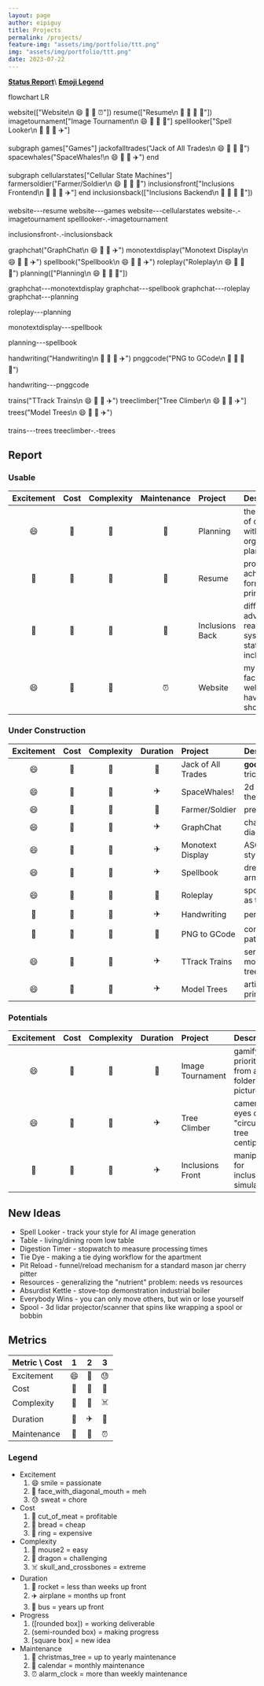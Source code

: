 ```yaml
---
layout: page
author: eipiguy
title: Projects
permalink: /projects/
feature-img: "assets/img/portfolio/ttt.png"
img: "assets/img/portfolio/ttt.png"
date: 2023-07-22
---
```


[**Status Report**](#report)\\
[**Emoji Legend**](#metrics)

<div class="mermaid">
flowchart LR

  website(["Website\n 😄 🍞 🐁 ⏰"])
  resume(["Resume\n 🫤 🍞 🐁 🎄"])
  imagetournament["Image Tournament\n 😄 🍞 🐁 🚀"]
  spelllooker["Spell Looker\n 🫤 🍞 🐉 ✈️"]

  subgraph games["Games"]
    jackofalltrades("Jack of All Trades\n 😄 🍞 🐁 🚀")
    spacewhales("SpaceWhales!\n 😄 🍞 🐉 ✈️")
  end

  subgraph cellularstates["Cellular State Machines"]
    farmersoldier("Farmer/Soldier\n 😄 🍞 🐁 🚀")
    inclusionsfront["Inclusions Frontend\n 🫤 🍞 🐉 ✈️"]
  end
  inclusionsback(["Inclusions Backend\n 🫤 🍞 🐉 🎄"])

  website---resume
  website---games
  website---cellularstates
  website-.-imagetournament
  spelllooker-.-imagetournament

  inclusionsfront-.-inclusionsback

  graphchat("GraphChat\n 😄 🍞 🐉 ✈️")
  monotextdisplay("Monotext Display\n 😄 🍞 🐁 ✈️")
  spellbook("Spellbook\n 😄 🍞 🐁 ✈️")
  roleplay("Roleplay\n 😄 🍞 🐉 🚌")
  planning(["Planning\n 😄 🍞 🐁 📆"])

  graphchat---monotextdisplay
  graphchat---spellbook
  graphchat---roleplay
  graphchat---planning

  roleplay---planning

  monotextdisplay---spellbook

  planning---spellbook

  handwriting("Handwriting\n 🫤 🍞 🐉 ✈️")
  pnggcode("PNG to GCode\n 🫤 🥩 🐁 🚀")

  handwriting---pnggcode

  trains("TTrack Trains\n 😄 💍 🐁 ✈️")
  treeclimber["Tree Climber\n 😄 💍 🐉 ✈️"]
  trees("Model Trees\n 😄 🥩 🐉 ✈️")

  trains---trees
  treeclimber-.-trees
</div>

## Report

### Usable

| Excitement | Cost  | Complexity | Maintenance | Project | Description |
| :---:      | :---: | :---:      | :---:       | :--     | :--         |
| 😄 | 🍞 | 🐁 | 📆 | Planning | the process of coming up with and organizing plans |
| 🫤 | 🍞 | 🐁 | 🎄 | Resume | professional achievements formatted for printing |
| 🫤 | 🍞 | 🐉 | 🎄 | Inclusions Back | diffusion, advection, reaction system with statistical inclusions |
| 😄 | 🍞 | 🐁 | ⏰ | Website | my publicly facing website to have fun and show off |

### Under Construction

| Excitement | Cost  | Complexity | Duration | Project | Description |
| :---:      | :---: | :---:      | :---:    | :--     | :--         |
| 😄 | 🍞 | 🐁 | 🚀 | Jack of All Trades | **good**, 2 player, euchre-like, trick-taking game |
| 😄 | 🍞 | 🐉 | ✈️ | SpaceWhales! | 2d kerbal space program without the construction |
| 😄 | 🍞 | 🐁 | 🚀 | Farmer/Soldier | predator/prey simulation |
| 😄 | 🍞 | 🐉 | ✈️ | GraphChat | chat/forum/directory/dependency diagram navigator |
| 😄 | 🍞 | 🐁 | ✈️ | Monotext Display | ASCII art display/editor in the style of vim |
| 😄 | 🍞 | 🐁 | ✈️ | Spellbook | dresden's skull as a chatbot, armed with my knowledge |
| 😄 | 🍞 | 🐉 | 🚌 | Roleplay | spotify for the mind with roleplay as the medium |
| 🫤 | 🍞 | 🐉 | ✈️ | Handwriting | personalized OCR |
| 🫤 | 🥩 | 🐁 | 🚀 | PNG to GCode | convert rasterized images into paths for plotting |
| 😄 | 💍 | 🐁 | ✈️ | TTrack Trains | server-style rack of ttrack modules that form a loop for the tree |
| 😄 | 🥩 | 🐉 | ✈️ | Model Trees | artificial tree generator for 3d printing miniatures |

### Potentials

| Excitement | Cost  | Complexity | Duration | Project | Description |
| :---:      | :---: | :---:      | :---:    | :--     | :--         |
| 😄 | 🍞 | 🐁 | 🚀 | Image Tournament | gamify prioritization from a folder of pictures |
| 😄 | 💍 | 🐉 | ✈️ | Tree Climber | camera eyes on a "circular tree centipede" |
| 🫤 | 🍞 | 🐉 | ✈️ | Inclusions Front | manipulator for inclusions simulation |

## New Ideas

- Spell Looker - track your style for AI image generation
- Table - living/dining room low table
- Digestion Timer - stopwatch to measure processing times
- Tie Dye - making a tie dying workflow for the apartment
- Pit Reload - funnel/reload mechanism for a standard mason jar cherry pitter
- Resources - generalizing the "nutrient" problem: needs vs resources
- Absurdist Kettle - stove-top demonstration industrial boiler
- Everybody Wins - you can only move others, but win or lose yourself
- Spool - 3d lidar projector/scanner that spins like wrapping a spool or bobbin

## Metrics

| Metric \\ Cost  |  1  |  2  |  3  |
|:---             |:---:|:---:|:---:|
| Excitement      |  😄  |  🫤  |  😓  |
| Cost            |  🥩  |  🍞  |  💍  |
| Complexity      |  🐁  |  🐉  |  ☠️  |
| Duration        |  🚀  |  ✈️  |  🚌  |
| Maintenance     |  🎄  |  📆  |  ⏰  |

### Legend

- Excitement
  1. 😄 smile = passionate
  2. 🫤 face_with_diagonal_mouth = meh
  3. 😓 sweat = chore
- Cost
  1. 🥩 cut_of_meat = profitable
  2. 🍞 bread = cheap
  3. 💍 ring = expensive
- Complexity
  1. 🐁 mouse2 = easy
  2. 🐉 dragon = challenging
  3. ☠️ skull_and_crossbones = extreme
- Duration
  1. 🚀 rocket = less than weeks up front
  2. ✈️ airplane = months up front
  3. 🚌 bus = years up front
- Progress
  1. ([rounded box]) = working deliverable
  2. (semi-rounded box) = making progress
  3. [square box] = new idea
- Maintenance
  1. 🎄 christmas_tree = up to yearly maintenance
  2. 📆 calendar = monthly maintenance
  3. ⏰ alarm_clock = more than weekly maintenance

